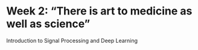 # Week 2: “There is art to medicine as well as science”
Introduction to Signal Processing and Deep Learning
